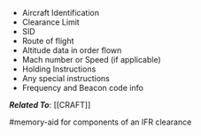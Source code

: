 - Aircraft Identification
- Clearance Limit
- SID
- Route of flight
- Altitude data in order flown
- Mach number or Speed (if applicable)
- Holding Instructions
- Any special instructions
- Frequency and Beacon code info

***Related To***: [[CRAFT]]

#memory-aid for components of an IFR clearance
